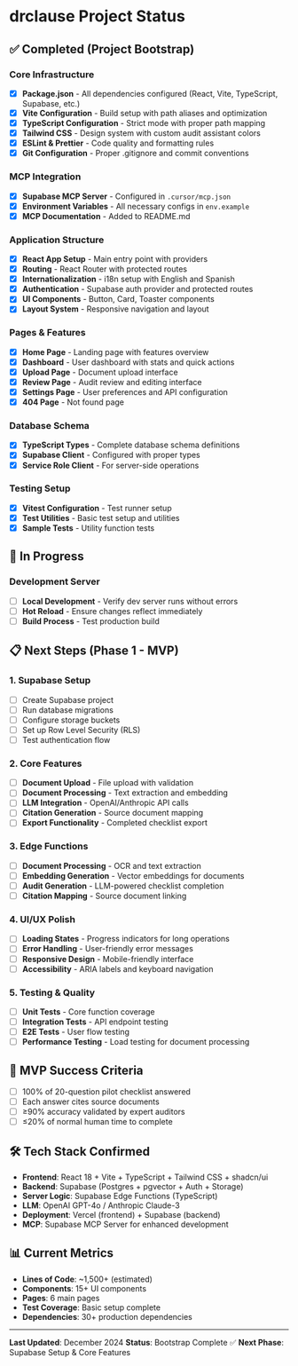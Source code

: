 # drclause Project Status

## ✅ Completed (Project Bootstrap)

### Core Infrastructure
- [x] **Package.json** - All dependencies configured (React, Vite, TypeScript, Supabase, etc.)
- [x] **Vite Configuration** - Build setup with path aliases and optimization
- [x] **TypeScript Configuration** - Strict mode with proper path mapping
- [x] **Tailwind CSS** - Design system with custom audit assistant colors
- [x] **ESLint & Prettier** - Code quality and formatting rules
- [x] **Git Configuration** - Proper .gitignore and commit conventions

### MCP Integration
- [x] **Supabase MCP Server** - Configured in `.cursor/mcp.json`
- [x] **Environment Variables** - All necessary configs in `env.example`
- [x] **MCP Documentation** - Added to README.md

### Application Structure
- [x] **React App Setup** - Main entry point with providers
- [x] **Routing** - React Router with protected routes
- [x] **Internationalization** - i18n setup with English and Spanish
- [x] **Authentication** - Supabase auth provider and protected routes
- [x] **UI Components** - Button, Card, Toaster components
- [x] **Layout System** - Responsive navigation and layout

### Pages & Features
- [x] **Home Page** - Landing page with features overview
- [x] **Dashboard** - User dashboard with stats and quick actions
- [x] **Upload Page** - Document upload interface
- [x] **Review Page** - Audit review and editing interface
- [x] **Settings Page** - User preferences and API configuration
- [x] **404 Page** - Not found page

### Database Schema
- [x] **TypeScript Types** - Complete database schema definitions
- [x] **Supabase Client** - Configured with proper types
- [x] **Service Role Client** - For server-side operations

### Testing Setup
- [x] **Vitest Configuration** - Test runner setup
- [x] **Test Utilities** - Basic test setup and utilities
- [x] **Sample Tests** - Utility function tests

## 🚧 In Progress

### Development Server
- [ ] **Local Development** - Verify dev server runs without errors
- [ ] **Hot Reload** - Ensure changes reflect immediately
- [ ] **Build Process** - Test production build

## 📋 Next Steps (Phase 1 - MVP)

### 1. Supabase Setup
- [ ] Create Supabase project
- [ ] Run database migrations
- [ ] Configure storage buckets
- [ ] Set up Row Level Security (RLS)
- [ ] Test authentication flow

### 2. Core Features
- [ ] **Document Upload** - File upload with validation
- [ ] **Document Processing** - Text extraction and embedding
- [ ] **LLM Integration** - OpenAI/Anthropic API calls
- [ ] **Citation Generation** - Source document mapping
- [ ] **Export Functionality** - Completed checklist export

### 3. Edge Functions
- [ ] **Document Processing** - OCR and text extraction
- [ ] **Embedding Generation** - Vector embeddings for documents
- [ ] **Audit Generation** - LLM-powered checklist completion
- [ ] **Citation Mapping** - Source document linking

### 4. UI/UX Polish
- [ ] **Loading States** - Progress indicators for long operations
- [ ] **Error Handling** - User-friendly error messages
- [ ] **Responsive Design** - Mobile-friendly interface
- [ ] **Accessibility** - ARIA labels and keyboard navigation

### 5. Testing & Quality
- [ ] **Unit Tests** - Core function coverage
- [ ] **Integration Tests** - API endpoint testing
- [ ] **E2E Tests** - User flow testing
- [ ] **Performance Testing** - Load testing for document processing

## 🎯 MVP Success Criteria

- [ ] 100% of 20-question pilot checklist answered
- [ ] Each answer cites source documents
- [ ] ≥90% accuracy validated by expert auditors
- [ ] ≤20% of normal human time to complete

## 🛠️ Tech Stack Confirmed

- **Frontend**: React 18 + Vite + TypeScript + Tailwind CSS + shadcn/ui
- **Backend**: Supabase (Postgres + pgvector + Auth + Storage)
- **Server Logic**: Supabase Edge Functions (TypeScript)
- **LLM**: OpenAI GPT-4o / Anthropic Claude-3
- **Deployment**: Vercel (frontend) + Supabase (backend)
- **MCP**: Supabase MCP Server for enhanced development

## 📊 Current Metrics

- **Lines of Code**: ~1,500+ (estimated)
- **Components**: 15+ UI components
- **Pages**: 6 main pages
- **Test Coverage**: Basic setup complete
- **Dependencies**: 30+ production dependencies

---

**Last Updated**: December 2024
**Status**: Bootstrap Complete ✅
**Next Phase**: Supabase Setup & Core Features 